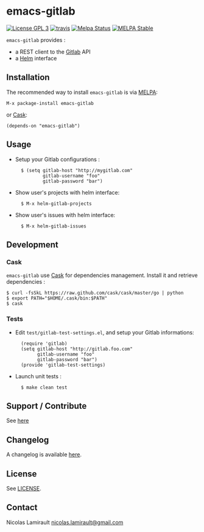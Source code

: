 # emacs-gitlab

[![License GPL 3][badge-license]][LICENSE]
[![travis][badge-travis]][travis]
[![Melpa Status](http://melpa.milkbox.net/packages/gitlab-badge.svg)](http://melpa.milkbox.net/#/gitlab)
[![MELPA Stable](http://stable.melpa.org/packages/gitlab-badge.svg)](http://stable.melpa.org/#/gitlab)

`emacs-gitlab` provides :
* a REST client to the [Gitlab][] API
* a [Helm][] interface

## Installation

The recommended way to install ``emacs-gitlab`` is via [MELPA][]:

    M-x package-install emacs-gitlab

or [Cask][]:

	(depends-on "emacs-gitlab")


## Usage

* Setup your Gitlab configurations :

        $ (setq gitlab-host "http://mygitlab.com"
                gitlab-username "foo"
                gitlab-password "bar")

* Show user's projects with helm interface:

        $ M-x helm-gitlab-projects

* Show user's issues with helm interface:

        $ M-x helm-gitlab-issues


## Development

### Cask

``emacs-gitlab`` use [Cask][] for dependencies
management. Install it and retrieve dependencies :

    $ curl -fsSkL https://raw.github.com/cask/cask/master/go | python
    $ export PATH="$HOME/.cask/bin:$PATH"
    $ cask


### Tests

* Edit ``test/gitlab-test-settings.el``, and setup your Gitlab informations:

        (require 'gitlab)
        (setq gitlab-host "http://gitlab.foo.com"
              gitlab-username "foo"
              gitlab-password "bar")
        (provide 'gitlab-test-settings)


* Launch unit tests :

        $ make clean test


## Support / Contribute

See [here](CONTRIBUTING.md)



## Changelog

A changelog is available [here](ChangeLog.md).


## License

See [LICENSE](LICENSE).


## Contact

Nicolas Lamirault <nicolas.lamirault@gmail.com>

[emacs-gitlab]: https://github.com/nlamirault/emacs-gitlab
[badge-license]: https://img.shields.io/badge/license-GPL_2-green.svg?style=flat
[LICENSE]: https://github.com/nlamirault/emacs-gitlab/blob/master/LICENSE
[travis]: https://travis-ci.org/nlamirault/emacs-gitlab
[badge-travis]: http://img.shields.io/travis/nlamirault/emacs-gitlab.svg?style=flat
[GNU Emacs]: https://www.gnu.org/software/emacs/
[MELPA]: http://melpa.milkbox.net/
[Cask]: http://cask.github.io/
[Issue tracker]: https://github.com/nlamirault/emacs-gitlab/issues

[Gitlab]: https://www.gitlab.com/
[Helm]: https://github.com/emacs-helm/helm
